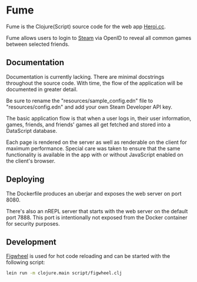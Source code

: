 # Fume

Fume is the Clojure(Script) source code for the web app [Heroi.cc](http://heroi.cc).

Fume allows users to login to [Steam](http://store.steampowered.com) via OpenID to reveal all common games between selected friends.


## Documentation

Documentation is currently lacking. There are minimal docstrings throughout the source code. With time, the flow of the application will be documented in greater detail.

Be sure to rename the "resources/sample_config.edn" file to "resources/config.edn" and add your own Steam Developer API key.

The basic application flow is that when a user logs in, their user information, games, friends, and friends' games all get fetched and stored into a DataScript database.

Each page is rendered on the server as well as renderable on the client for maximum performance. Special care was taken to ensure that the same functionality is available in the app with or without JavaScript enabled on the client's browser.


## Deploying

The Dockerfile produces an uberjar and exposes the web server on port 8080.

There's also an nREPL server that starts with the web server on the default port 7888. This port is intentionally not exposed from the Docker container for security purposes.


## Development

[Figwheel](https://github.com/bhauman/lein-figwheel) is used for hot code reloading and can be started with the following script:

```BASH
lein run -m clojure.main script/figwheel.clj
```
